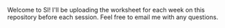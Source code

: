 Welcome to SI! I'll be uploading the worksheet for each week on this repository before each session. Feel free to email me with any questions.
